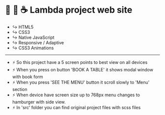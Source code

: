 :hamburger: :wine_glass: :coffee: Lambda project web site
=======================
- :arrow_right_hook: HTML5
- :arrow_right_hook: CSS3
- :arrow_right_hook: Native JavaScript
- :arrow_right_hook: Responsive / Adaptive
- :arrow_right_hook: CSS3 Animations

---

- :zap: So this project have a 5 screen points to best view on all devices
- :zap: When you press on button 'BOOK A TABLE' it shows modal window with book form
- :zap: When you press 'SEE THE MENU' button it scroll slowly to 'Menu' section
- :zap: When device have screen size up to 768px menu changes to hamburger with side view.
- :zap: In 'src' folder you can find original project files with scss files

